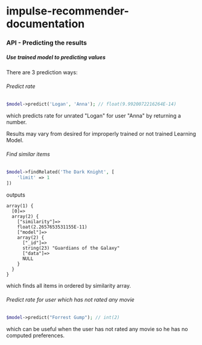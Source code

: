 # impulse-recommender-documentation

### API - Predicting the results

##### Use trained model to predicting values

There are 3 prediction ways:

###### Predict rate
```php
$model->predict('Logan', 'Anna'); // float(9.9920072216264E-14)
```

which predicts rate for unrated "Logan" for user "Anna" by returning a number.

Results may vary from desired for improperly trained or not trained Learning Model.


###### Find similar items
```php
$model->findRelated('The Dark Knight', [
    'limit' => 1
])
```

outputs
```text
array(1) {
  [0]=>
  array(2) {
    ["similarity"]=>
    float(2.2657653531155E-11)
    ["model"]=>
    array(2) {
      ["_id"]=>
      string(23) "Guardians of the Galaxy"
      ["data"]=>
      NULL
    }
  }
}
```

which finds all items in ordered by similarity array.

###### Predict rate for user which has not rated any movie
```php
$model->predict("Forrest Gump"); // int(2)
```

which can be useful when the user has not rated any movie so he has no computed preferences.


